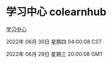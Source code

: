 # 学习中心 colearnhub
[学习中心](http://219.139.198.62:56308/colearnhub/)

2022年 06月 30日 星期四 04:00:08 CST

2022年 06月 29日 星期三 20:00:08 GMT
